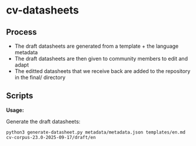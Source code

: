 # cv-datasheets

## Process

* The draft datasheets are generated from a template + the language metadata
* The draft datasheets are then given to community members to edit and adapt
* The editted datasheets that we receive back are added to the repository in the final/ directory 

## Scripts

**Usage:**

Generate the draft datasheets:
 
```
python3 generate-datasheet.py metadata/metadata.json templates/en.md cv-corpus-23.0-2025-09-17/draft/en 
```


